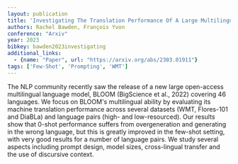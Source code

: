 ```yaml
---
layout: publication
title: 'Investigating The Translation Performance Of A Large Multilingual Language Model: The Case Of BLOOM'
authors: Rachel Bawden, François Yvon
conference: "Arxiv"
year: 2023
bibkey: bawden2023investigating
additional_links:
  - {name: "Paper", url: "https://arxiv.org/abs/2303.01911"}
tags: ['Few-Shot', 'Prompting', 'WMT']
---
```

The NLP community recently saw the release of a new large open-access
multilingual language model, BLOOM (BigScience et al., 2022) covering 46
languages. We focus on BLOOM's multilingual ability by evaluating its machine
translation performance across several datasets (WMT, Flores-101 and DiaBLa)
and language pairs (high- and low-resourced). Our results show that 0-shot
performance suffers from overgeneration and generating in the wrong language,
but this is greatly improved in the few-shot setting, with very good results
for a number of language pairs. We study several aspects including prompt
design, model sizes, cross-lingual transfer and the use of discursive context.
